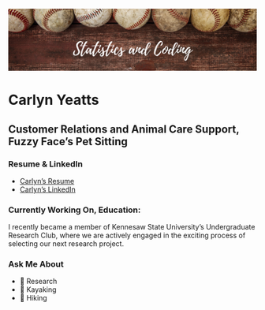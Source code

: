 ![](https://github.com/james-b-ashworth/james-b-ashworth/blob/main/github_banner.png)
# Carlyn Yeatts
## Customer Relations and Animal Care Support, Fuzzy Face’s Pet Sitting

### Resume & LinkedIn
- [Carlyn’s Resume](https://github.com/carlynyeatts/carlynyeatts/blob/main/Resume.pdf)
- [Carlyn’s LinkedIn](https://www.linkedin.com/in/james-ashworth-11514348/)

### Currently Working On, Education:

I recently became a member of Kennesaw State University’s Undergraduate Research Club, where we are actively engaged in the exciting process of selecting our next research project. 

### Ask Me About

- :notebook: Research
- :canoe: Kayaking
- :sunrise_over_mountains: Hiking